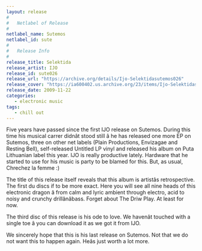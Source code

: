 ```yaml
---
layout: release
#
#   Netlabel of Release
#
netlabel_name: Sutemos
netlabel_id: sute
#
#   Release Info
#
release_title: Selektida
release_artist: IJO
release_id: sute026
release_url: "https://archive.org/details/Ijo-Selektidasutemos026"
release_cover: "https://ia600402.us.archive.org/23/items/Ijo-Selektidasutemos026/index.jpg"
release_date: 2009-11-22
categories:
   - electronic music
tags:
   - chill out
---
```

Five years have passed since the first IJO release on Sutemos. During this time his musical carrer didnât stood still â he has released one more EP on Sutemos, three on other net labels (Plain Productions, Envizagae and Resting Bell), self-released Untitled LP vinyl and released his album on Puta Lithuanian label this year. IJO is really productive lately. Hardware that he started to use for his music is party to be blamed for this. But, as usual, Chrechez la femme :)

The title of this release itself reveals that this album is artistâs retrospective. The first du discs if to be more exact. Here you will see all nine heads of this electronic dragon â from calm and lyric ambient through electro, acid to noisy and crunchy drillânâbass. Forget about The Driw Play. At least for now.

The third disc of this release is his ode to love. We havenât touched with a single toe â you can download it as we got it from IJO.

We sincerely hope that this is his last release on Sutemos. Not that we do not want this to happen again. Heâs just worth a lot more.


